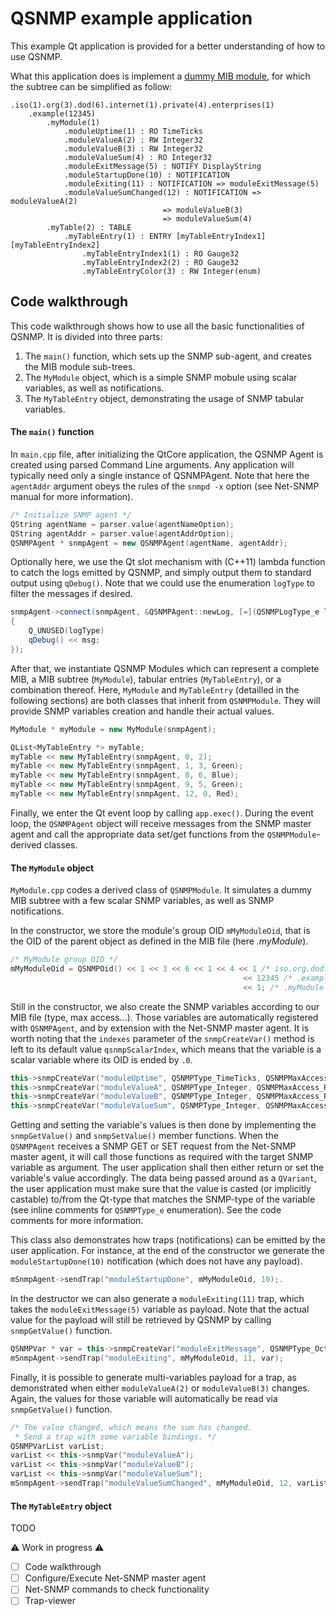 # QSNMP example application

This example Qt application is provided for a better understanding of how to use QSNMP.

What this application does is implement a [dummy MIB module](net-snmp/mibs/QSNMP-EXAMPLE-MIB.txt), for which the subtree can be simplified as follow:

```
.iso(1).org(3).dod(6).internet(1).private(4).enterprises(1)
	.example(12345)
		.myModule(1)
			.moduleUptime(1) : RO TimeTicks
			.moduleValueA(2) : RW Integer32
			.moduleValueB(3) : RW Integer32
			.moduleValueSum(4) : RO Integer32
			.moduleExitMessage(5) : NOTIFY DisplayString
			.moduleStartupDone(10) : NOTIFICATION
			.moduleExiting(11) : NOTIFICATION => moduleExitMessage(5)
			.moduleValueSumChanged(12) : NOTIFICATION => moduleValueA(2)
								  => moduleValueB(3)
								  => moduleValueSum(4)
		.myTable(2) : TABLE
			.myTableEntry(1) : ENTRY [myTableEntryIndex1][myTableEntryIndex2]
				.myTableEntryIndex1(1) : RO Gauge32
				.myTableEntryIndex2(2) : RO Gauge32
				.myTableEntryColor(3) : RW Integer(enum)	
```

## Code walkthrough

This code walkthrough shows how to use all the basic functionalities of QSNMP. It is divided into three parts:
1. The `main()` function, which sets up the SNMP sub-agent, and creates the MIB module sub-trees.
2. The `MyModule` object, which is a simple SNMP mobule using scalar variables, as well as notifications.
3. The `MyTableEntry` object, demonstrating the usage of SNMP tabular variables.

#### The `main()` function

In `main.cpp` file, after initializing the QtCore application, the QSNMP Agent is created using parsed Command Line arguments. Any application will typically need only a single instance of QSNMPAgent. Note that here the `agentAddr` argument obeys the rules of the `snmpd -x` option (see Net-SNMP manual for more information).

``` c++
/* Initialize SNMP agent */
QString agentName = parser.value(agentNameOption);
QString agentAddr = parser.value(agentAddrOption);
QSNMPAgent * snmpAgent = new QSNMPAgent(agentName, agentAddr);
```

Optionally here, we use the Qt slot mechanism with (C++11) lambda function to catch the logs emitted by QSNMP, and simply output them to standard output using `qDebug()`. Note that we could use the enumeration `logType` to filter the messages if desired.

``` c++
snmpAgent->connect(snmpAgent, &QSNMPAgent::newLog, [=](QSNMPLogType_e logType, const QString & msg)
{
    Q_UNUSED(logType)
    qDebug() << msg;
});
```

After that, we instantiate QSNMP Modules which can represent a complete MIB, a MIB subtree (`MyModule`), tabular entries (`MyTableEntry`), or a combination thereof. Here, `MyModule` and `MyTableEntry` (detailled in the following sections) are both classes that inherit from `QSNMPModule`. They will provide SNMP variables creation and handle their actual values.

``` c++
MyModule * myModule = new MyModule(snmpAgent);

QList<MyTableEntry *> myTable;
myTable << new MyTableEntry(snmpAgent, 0, 2);
myTable << new MyTableEntry(snmpAgent, 1, 3, Green);
myTable << new MyTableEntry(snmpAgent, 8, 6, Blue);
myTable << new MyTableEntry(snmpAgent, 9, 5, Green);
myTable << new MyTableEntry(snmpAgent, 12, 0, Red);

```

Finally, we enter the Qt event loop by calling `app.exec()`. During the event loop, the `QSNMPAgent` object will receive messages from the SNMP master agent and call the appropriate data set/get functions from the `QSNMPModule`-derived classes.

#### The `MyModule` object

`MyModule.cpp` codes a derived class of `QSNMPModule`. It simulates a dummy MIB subtree with a few scalar SNMP variables, as well as SNMP notifications.

In the constructor, we store the module's group OID `mMyModuleOid`, that is the OID of the parent object as defined in the MIB file (here *.myModule*).

``` c++
/* MyModule group OID */
mMyModuleOid = QSNMPOid() << 1 << 3 << 6 << 1 << 4 << 1 /* iso.org.dod.internet.private.enterprises */
                                                    << 12345 /* .example */
                                                    << 1; /* .myModule */
```

Still in the constructor, we also create the SNMP variables according to our MIB file (type, max access...). Those variables are automatically registered with `QSNMPAgent`, and by extension with the Net-SNMP master agent. It is worth noting that the `indexes` parameter of the `snmpCreateVar()` method is left to its default value `qsnmpScalarIndex`, which means that the variable is a scalar variable where its OID is ended by `.0`.

``` c++
this->snmpCreateVar("moduleUptime", QSNMPType_TimeTicks, QSNMPMaxAccess_ReadOnly, mMyModuleOid, 1);
this->snmpCreateVar("moduleValueA", QSNMPType_Integer, QSNMPMaxAccess_ReadWrite, mMyModuleOid, 2);
this->snmpCreateVar("moduleValueB", QSNMPType_Integer, QSNMPMaxAccess_ReadWrite, mMyModuleOid, 3);
this->snmpCreateVar("moduleValueSum", QSNMPType_Integer, QSNMPMaxAccess_ReadOnly, mMyModuleOid, 4);
```

Getting and setting the variable's values is then done by implementing the `snmpGetValue()` and `snmpSetValue()` member functions. When the `QSNMPAgent` receives a SNMP GET or SET request from the Net-SNMP master agent, it will call those functions as required with the target SNMP variable as argument. The user application shall then either return or set the variable's value accordingly. The data being passed around as a `QVariant`, the user application must make sure that the value is casted (or implicitly castable) to/from the Qt-type that matches the SNMP-type of the variable (see inline comments for `QSNMPType_e` enumeration). See the code comments for more information.

This class also demonstrates how traps (notifications) can be emitted by the user application. For instance, at the end of the constructor we generate the `moduleStartupDone(10)` notification (which does not have any payload).

``` c++
mSnmpAgent->sendTrap("moduleStartupDone", mMyModuleOid, 10);.
```

In the destructor we can also generate a `moduleExiting(11)` trap, which takes the `moduleExitMessage(5)` variable as payload. Note that the actual value for the payload will still be retrieved by QSNMP by calling `snmpGetValue()` function.

``` c++
QSNMPVar * var = this->snmpCreateVar("moduleExitMessage", QSNMPType_OctetStr, QSNMPMaxAccess_Notify, mMyModuleOid, 5);
mSnmpAgent->sendTrap("moduleExiting", mMyModuleOid, 11, var);
```

Finally, it is possible to generate multi-variables payload for a trap, as demonstrated when either `moduleValueA(2)` or `moduleValueB(3)` changes. Again, the values for those variable will automatically be read via `snmpGetValue()` function.

``` c++
/* The value changed, which means the sum has changed.
 * Send a trap with some variable bindings. */
QSNMPVarList varList;
varList << this->snmpVar("moduleValueA");
varList << this->snmpVar("moduleValueB");
varList << this->snmpVar("moduleValueSum");
mSnmpAgent->sendTrap("moduleValueSumChanged", mMyModuleOid, 12, varList);
```

#### The `MyTableEntry` object

TODO






:warning: Work in progress :warning:

  - [ ] Code walkthrough
  - [ ] Configure/Execute Net-SNMP master agent
  - [ ] Net-SNMP commands to check functionality
  - [ ] Trap-viewer
